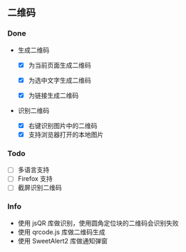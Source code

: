 ## 二维码

### Done

- 生成二维码

  - [x] 为当前页面生成二维码
  - [x] 为选中文字生成二维码
  - [x] 为链接生成二维码


- 识别二维码

  - [x] 右键识别图片中的二维码
  - [x] 支持浏览器打开的本地图片

### Todo

- [ ] 多语言支持
- [ ] Firefox 支持
- [ ] 截屏识别二维码

### Info

- 使用 jsQR 库做识别，使用圆角定位块的二维码会识别失败
- 使用 qrcode.js 库做二维码生成
- 使用 SweetAlert2 库做通知弹窗
